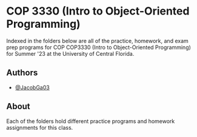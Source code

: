 
# COP 3330 (Intro to Object-Oriented Programming)

Indexed in the folders below are all of the practice, homework, and exam prep programs for COP COP3330 (Intro to Object-Oriented Programming) for Summer '23 at the University of Central Florida. 

## Authors

- [@JacobGa03](https://github.com/JacobGa03)

## About

Each of the folders hold different practice programs and homework assignments for this class.
